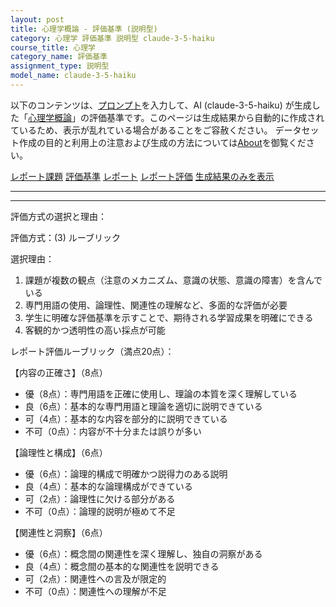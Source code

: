 ```yaml
---
layout: post
title: 心理学概論 - 評価基準 (説明型)
category: 心理学 評価基準 説明型 claude-3-5-haiku
course_title: 心理学
category_name: 評価基準
assignment_type: 説明型
model_name: claude-3-5-haiku
---
```


以下のコンテンツは、[プロンプト](https://github.com/takedatoshiyuki/synthetic_assignments/tree/main/generated/心理学/claude-3-5-haiku/prompt_評価基準-説明型.md)を入力して、AI (claude-3-5-haiku) が生成した「[心理学概論](/contents/心理学/)」の評価基準です。このページは生成結果から自動的に作成されているため、表示が乱れている場合があることをご容赦ください。
データセット作成の目的と利用上の注意および生成の方法については[About](/About)を御覧ください。

[レポート課題](../レポート課題-説明型)
[評価基準](../評価基準-説明型)
[レポート](../レポート-説明型)
[レポート評価](../レポート評価-説明型)
[生成結果のみを表示](https://github.com/takedatoshiyuki/synthetic_assignments/tree/main/generated/心理学/claude-3-5-haiku/評価基準-説明型.md)
  

***
***
  
評価方式の選択と理由：

評価方式：(3) ルーブリック

選択理由：
1. 課題が複数の観点（注意のメカニズム、意識の状態、意識の障害）を含んでいる
2. 専門用語の使用、論理性、関連性の理解など、多面的な評価が必要
3. 学生に明確な評価基準を示すことで、期待される学習成果を明確にできる
4. 客観的かつ透明性の高い採点が可能

レポート評価ルーブリック（満点20点）：

【内容の正確さ】（8点）
- 優（8点）：専門用語を正確に使用し、理論の本質を深く理解している
- 良（6点）：基本的な専門用語と理論を適切に説明できている
- 可（4点）：基本的な内容を部分的に説明できている
- 不可（0点）：内容が不十分または誤りが多い

【論理性と構成】（6点）
- 優（6点）：論理的構成で明確かつ説得力のある説明
- 良（4点）：基本的な論理構成ができている
- 可（2点）：論理性に欠ける部分がある
- 不可（0点）：論理的説明が極めて不足

【関連性と洞察】（6点）
- 優（6点）：概念間の関連性を深く理解し、独自の洞察がある
- 良（4点）：概念間の基本的な関連性を説明できる
- 可（2点）：関連性への言及が限定的
- 不可（0点）：関連性への理解が不足
